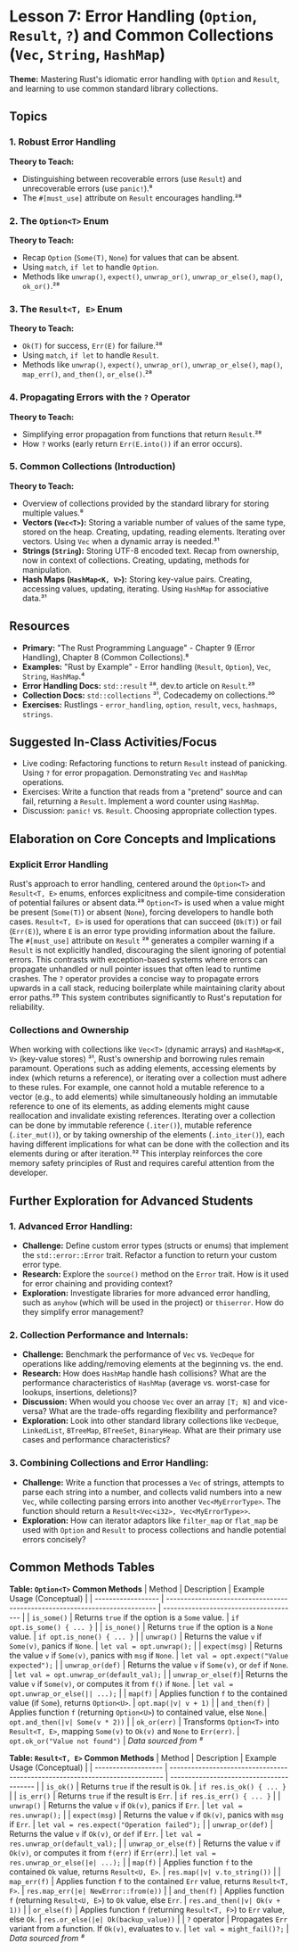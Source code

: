 # Lesson 7: Error Handling (`Option`, `Result`, `?`) and Common Collections (`Vec`, `String`, `HashMap`)

**Theme:** Mastering Rust's idiomatic error handling with `Option` and `Result`, and learning to use common standard library collections.

## Topics

### 1. Robust Error Handling

**Theory to Teach:**

- Distinguishing between recoverable errors (use `Result`) and unrecoverable errors (use `panic!`).⁸
- The `#[must_use]` attribute on `Result` encourages handling.²⁸

### 2. The `Option<T>` Enum

**Theory to Teach:**

- Recap `Option` (`Some(T)`, `None`) for values that can be absent.
- Using `match`, `if let` to handle `Option`.
- Methods like `unwrap()`, `expect()`, `unwrap_or()`, `unwrap_or_else()`, `map()`, `ok_or()`.²⁸

### 3. The `Result<T, E>` Enum

**Theory to Teach:**

- `Ok(T)` for success, `Err(E)` for failure.²⁸
- Using `match`, `if let` to handle `Result`.
- Methods like `unwrap()`, `expect()`, `unwrap_or()`, `unwrap_or_else()`, `map()`, `map_err()`, `and_then()`, `or_else()`.²⁸

### 4. Propagating Errors with the `?` Operator

**Theory to Teach:**

- Simplifying error propagation from functions that return `Result`.²⁸
- How `?` works (early return `Err(E.into())` if an error occurs).

### 5. Common Collections (Introduction)

**Theory to Teach:**

- Overview of collections provided by the standard library for storing multiple values.⁸
- **Vectors (`Vec<T>`):** Storing a variable number of values of the same type, stored on the heap. Creating, updating, reading elements. Iterating over vectors. Using `Vec` when a dynamic array is needed.³¹
- **Strings (`String`):** Storing UTF-8 encoded text. Recap from ownership, now in context of collections. Creating, updating, methods for manipulation.
- **Hash Maps (`HashMap<K, V>`):** Storing key-value pairs. Creating, accessing values, updating, iterating. Using `HashMap` for associative data.³¹

## Resources

- **Primary:** "The Rust Programming Language" - Chapter 9 (Error Handling), Chapter 8 (Common Collections).⁸
- **Examples:** "Rust by Example" - Error handling (`Result`, `Option`), `Vec`, `String`, `HashMap`.⁴
- **Error Handling Docs:** `std::result` ²⁸, dev.to article on `Result`.²⁹
- **Collection Docs:** `std::collections` ³¹, Codecademy on collections.³⁰
- **Exercises:** Rustlings - `error_handling`, `option`, `result`, `vecs`, `hashmaps`, `strings`.

## Suggested In-Class Activities/Focus

- Live coding: Refactoring functions to return `Result` instead of panicking. Using `?` for error propagation. Demonstrating `Vec` and `HashMap` operations.
- Exercises: Write a function that reads from a "pretend" source and can fail, returning a `Result`. Implement a word counter using `HashMap`.
- Discussion: `panic!` vs. `Result`. Choosing appropriate collection types.

## Elaboration on Core Concepts and Implications

### Explicit Error Handling

Rust's approach to error handling, centered around the `Option<T>` and `Result<T, E>` enums, enforces explicitness and compile-time consideration of potential failures or absent data.²⁸ `Option<T>` is used when a value might be present (`Some(T)`) or absent (`None`), forcing developers to handle both cases. `Result<T, E>` is used for operations that can succeed (`Ok(T)`) or fail (`Err(E)`), where `E` is an error type providing information about the failure. The `#[must_use]` attribute on `Result` ²⁸ generates a compiler warning if a `Result` is not explicitly handled, discouraging the silent ignoring of potential errors. This contrasts with exception-based systems where errors can propagate unhandled or null pointer issues that often lead to runtime crashes. The `?` operator provides a concise way to propagate errors upwards in a call stack, reducing boilerplate while maintaining clarity about error paths.²⁹ This system contributes significantly to Rust's reputation for reliability.

### Collections and Ownership

When working with collections like `Vec<T>` (dynamic arrays) and `HashMap<K, V>` (key-value stores) ³¹, Rust's ownership and borrowing rules remain paramount. Operations such as adding elements, accessing elements by index (which returns a reference), or iterating over a collection must adhere to these rules. For example, one cannot hold a mutable reference to a vector (e.g., to add elements) while simultaneously holding an immutable reference to one of its elements, as adding elements might cause reallocation and invalidate existing references. Iterating over a collection can be done by immutable reference (`.iter()`), mutable reference (`.iter_mut()`), or by taking ownership of the elements (`.into_iter()`), each having different implications for what can be done with the collection and its elements during or after iteration.³² This interplay reinforces the core memory safety principles of Rust and requires careful attention from the developer.

## Further Exploration for Advanced Students

### 1. Advanced Error Handling:

- **Challenge:** Define custom error types (structs or enums) that implement the `std::error::Error` trait. Refactor a function to return your custom error type.
- **Research:** Explore the `source()` method on the `Error` trait. How is it used for error chaining and providing context?
- **Exploration:** Investigate libraries for more advanced error handling, such as `anyhow` (which will be used in the project) or `thiserror`. How do they simplify error management?

### 2. Collection Performance and Internals:

- **Challenge:** Benchmark the performance of `Vec` vs. `VecDeque` for operations like adding/removing elements at the beginning vs. the end.
- **Research:** How does `HashMap` handle hash collisions? What are the performance characteristics of `HashMap` (average vs. worst-case for lookups, insertions, deletions)?
- **Discussion:** When would you choose `Vec` over an array `[T; N]` and vice-versa? What are the trade-offs regarding flexibility and performance?
- **Exploration:** Look into other standard library collections like `VecDeque`, `LinkedList`, `BTreeMap`, `BTreeSet`, `BinaryHeap`. What are their primary use cases and performance characteristics?

### 3. Combining Collections and Error Handling:

- **Challenge:** Write a function that processes a `Vec` of strings, attempts to parse each string into a number, and collects valid numbers into a new `Vec`, while collecting parsing errors into another `Vec<MyErrorType>`. The function should return a `Result<Vec<i32>, Vec<MyErrorType>>`.
- **Exploration:** How can iterator adaptors like `filter_map` or `flat_map` be used with `Option` and `Result` to process collections and handle potential errors concisely?

## Common Methods Tables

**Table: `Option<T>` Common Methods**
| Method | Description | Example Usage (Conceptual) |
| ------------------ | --------------------------------------------------------------------------- | -------------------------------------- |
| `is_some()` | Returns `true` if the option is a `Some` value. | `if opt.is_some() { ... }` |
| `is_none()` | Returns `true` if the option is a `None` value. | `if opt.is_none() { ... }` |
| `unwrap()` | Returns the value `v` if `Some(v)`, panics if `None`. | `let val = opt.unwrap();` |
| `expect(msg)` | Returns the value `v` if `Some(v)`, panics with `msg` if `None`. | `let val = opt.expect("Value expected");` |
| `unwrap_or(def)` | Returns the value `v` if `Some(v)`, or `def` if `None`. | `let val = opt.unwrap_or(default_val);` |
| `unwrap_or_else(f)`| Returns the value `v` if `Some(v)`, or computes it from `f()` if `None`. | `let val = opt.unwrap_or_else(|| ...);` |
| `map(f)` | Applies function `f` to the contained value (if `Some`), returns `Option<U>`. | `opt.map(|v| v + 1)` |
| `and_then(f)` | Applies function `f` (returning `Option<U>`) to contained value, else `None`.| `opt.and_then(|v| Some(v * 2))` |
| `ok_or(err)` | Transforms `Option<T>` into `Result<T, E>`, mapping `Some(v)` to `Ok(v)` and `None` to `Err(err)`. | `opt.ok_or("Value not found")` |
_Data sourced from ⁸_

**Table: `Result<T, E>` Common Methods**
| Method | Description | Example Usage (Conceptual) |
| ------------------- | ---------------------------------------------------------------------------- | ---------------------------------------- |
| `is_ok()` | Returns `true` if the result is `Ok`. | `if res.is_ok() { ... }` |
| `is_err()` | Returns `true` if the result is `Err`. | `if res.is_err() { ... }` |
| `unwrap()` | Returns the value `v` if `Ok(v)`, panics if `Err`. | `let val = res.unwrap();` |
| `expect(msg)` | Returns the value `v` if `Ok(v)`, panics with `msg` if `Err`. | `let val = res.expect("Operation failed");` |
| `unwrap_or(def)` | Returns the value `v` if `Ok(v)`, or `def` if `Err`. | `let val = res.unwrap_or(default_val);` |
| `unwrap_or_else(f)` | Returns the value `v` if `Ok(v)`, or computes it from `f(err)` if `Err(err)`.| `let val = res.unwrap_or_else(|e| ...);` |
| `map(f)` | Applies function `f` to the contained `Ok` value, returns `Result<U, E>`. | `res.map(|v| v.to_string())` |
| `map_err(f)` | Applies function `f` to the contained `Err` value, returns `Result<T, F>`. | `res.map_err(|e| NewError::from(e))` |
| `and_then(f)` | Applies function `f` (returning `Result<U, E>`) to `Ok` value, else `Err`. | `res.and_then(|v| Ok(v + 1))` |
| `or_else(f)` | Applies function `f` (returning `Result<T, F>`) to `Err` value, else `Ok`. | `res.or_else(|e| Ok(backup_value))` |
| `?` operator | Propagates `Err` variant from a function. If `Ok(v)`, evaluates to `v`. | `let val = might_fail()?;` |
_Data sourced from ⁸_
